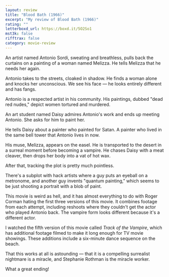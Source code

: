 ```yaml
---
layout: review
title: "Blood Bath (1966)"
excerpt: "My review of Blood Bath (1966)"
rating: ""
letterboxd_url: https://boxd.it/5O2So1
mst3k: false
rifftrax: false
category: movie-review
---
```


An artist named Antonio Sordi, sweating and breathless, pulls back the curtains on a painting of a woman named Melizza. He tells Melizza that he needs her again.

Antonio takes to the streets, cloaked in shadow. He finds a woman alone and knocks her unconscious. We see his face — he looks entirely different and has fangs.

Antonio is a respected artist in his community. His paintings, dubbed "dead red nudes," depict women tortured and murdered.

An art student named Daisy admires Antonio's work and ends up meeting Antonio. She asks for him to paint her.

He tells Daisy about a painter who painted for Satan. A painter who lived in the same bell tower that Antonio lives in now.

His muse, Melizza, appears on the easel. He is transported to the desert in a surreal moment before becoming a vampire. He chases Daisy with a meat cleaver, then drops her body into a vat of hot wax.

After that, tracking the plot is pretty much pointless.

There's a subplot with hack artists where a guy puts an eyeball on a metronome, and another guy invents "quantum painting," which seems to be just shooting a portrait with a blob of paint.

This movie is weird as hell, and it has almost everything to do with Roger Corman hating the first three versions of this movie. It combines footage from each attempt, including reshoots where they couldn't get the actor who played Antonio back. The vampire form looks different because it's a different actor.

I watched the fifth version of this movie called <i>Track of the Vampire</i>, which has additional footage filmed to make it long enough for TV movie showings. These additions include a six-minute dance sequence on the beach.

That this works at all is astounding — that it is a compelling surrealist nightmare is a miracle, and Stephanie Rothman is the miracle worker.

What a great ending!
